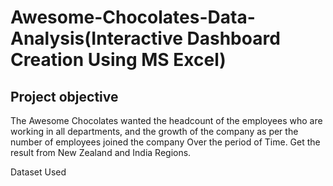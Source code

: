 # Awesome-Chocolates-Data-Analysis(Interactive Dashboard Creation Using MS Excel)

## Project objective

The Awesome Chocolates wanted the headcount of the employees who are working in all departments, and the growth of the company as per the number of employees joined the company Over the period of Time. Get the result from New Zealand and India Regions. 

Dataset Used

